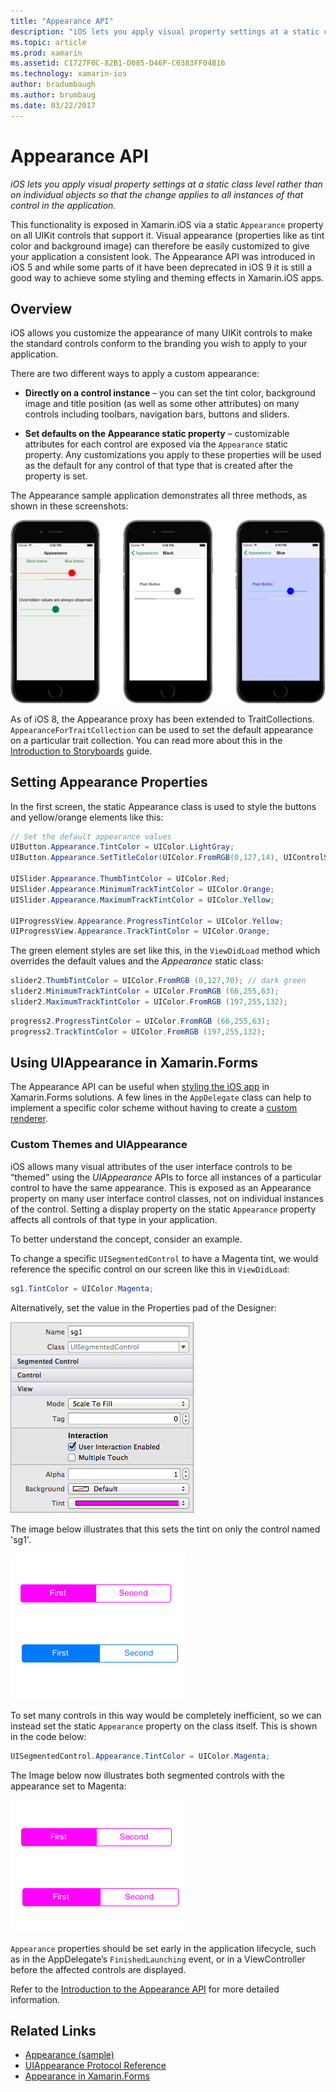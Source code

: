```yaml
---
title: "Appearance API"
description: "iOS lets you apply visual property settings at a static class level rather than on individual objects so that the change applies to all instances of that control in the application."
ms.topic: article
ms.prod: xamarin
ms.assetid: C1727F0C-82B1-D085-D46F-C6383FF04B16
ms.technology: xamarin-ios
author: bradumbaugh
ms.author: brumbaug
ms.date: 03/22/2017
---
```


# Appearance API

_iOS lets you apply visual property settings at a static class level rather than on individual objects so that the change applies to all instances of that control in the application._

This functionality is exposed in Xamarin.iOS via a static `Appearance` property
on all UIKit controls that support it. Visual appearance (properties like as
tint color and background image) can therefore be easily customized to give
your application a consistent look. The Appearance API was introduced in iOS 5
and while some parts of it have been deprecated in iOS 9 it is still a good
way to achieve some styling and theming effects in Xamarin.iOS apps.

## Overview

iOS allows you customize the appearance of many UIKit controls to make the
standard controls conform to the branding you wish to apply to your
application.

There are two different ways to apply a custom appearance:

- **Directly on a control instance** – you can set the tint
color, background image and title position (as well as some other attributes) on
many controls including toolbars, navigation bars, buttons and sliders.

- **Set defaults on the Appearance static property** –
customizable attributes for each control are exposed via the `Appearance` static
property. Any customizations you apply to these properties will be used as the
default for any control of that type that is created after the property is
set.

The Appearance sample application demonstrates all three methods, as shown in
these screenshots:

 [ ![](introduction-to-the-appearance-api-images/appearance01.png "The Appearance sample application demonstrates all three methods")](introduction-to-the-appearance-api-images/appearance01.png)

As of iOS 8, the Appearance proxy has been extended to TraitCollections.
 `AppearanceForTraitCollection` can be used to set the default appearance on a
 particular trait collection. You can read more about this in the
 [Introduction to Storyboards](~/ios/user-interface/storyboards/unified-storyboards.md) guide.


## Setting Appearance Properties

In the first screen, the static Appearance class is used to style the buttons
and yellow/orange elements like this:

```csharp
// Set the default appearance values
UIButton.Appearance.TintColor = UIColor.LightGray;
UIButton.Appearance.SetTitleColor(UIColor.FromRGB(0,127,14), UIControlState.Normal);

UISlider.Appearance.ThumbTintColor = UIColor.Red;
UISlider.Appearance.MinimumTrackTintColor = UIColor.Orange;
UISlider.Appearance.MaximumTrackTintColor = UIColor.Yellow;

UIProgressView.Appearance.ProgressTintColor = UIColor.Yellow;
UIProgressView.Appearance.TrackTintColor = UIColor.Orange;
```

The green element styles are set like this, in the `ViewDidLoad` method which overrides the default values and the *Appearance* static class:

```csharp
slider2.ThumbTintColor = UIColor.FromRGB (0,127,70); // dark green
slider2.MinimumTrackTintColor = UIColor.FromRGB (66,255,63);
slider2.MaximumTrackTintColor = UIColor.FromRGB (197,255,132);
```

```csharp
progress2.ProgressTintColor = UIColor.FromRGB (66,255,63);
progress2.TrackTintColor = UIColor.FromRGB (197,255,132);
```

## Using UIAppearance in Xamarin.Forms

The Appearance API can be useful when
[styling the iOS app](~/xamarin-forms/platform/ios/theme.md#uiappearance)
in Xamarin.Forms solutions. A few lines in the `AppDelegate` class can help
to implement a specific color scheme without having to create a
[custom renderer](~/xamarin-forms/app-fundamentals/custom-renderer/index.md).


### Custom Themes and UIAppearance

iOS allows many visual attributes of the user interface controls to be “themed” using the *UIAppearance* APIs to force 
all instances of a particular control to have the same appearance. This is exposed as an Appearance property on many user 
interface control classes, not on individual instances of the control. Setting a display property on the static 
`Appearance` property affects all controls of that type in your application.

To better understand the concept, consider an example.

To change a specific `UISegmentedControl` to have a Magenta tint, we 
would reference the specific control on our screen like this in `ViewDidLoad`:

```csharp
sg1.TintColor = UIColor.Magenta;
```

Alternatively, set the value in the Properties pad of the Designer: 

[ ![](introduction-to-the-appearance-api-images/propertiespadtint.png "Properties Pad Tint")](introduction-to-the-appearance-api-images/propertiespadtint.png)

The image below illustrates that this sets the tint on only the control named 'sg1'.

 [ ![](introduction-to-the-appearance-api-images/image53.png "Setting the individual control tint")](introduction-to-the-appearance-api-images/image53.png)

To set many controls in this way would be completely inefficient, so we can instead set the static `Appearance` property on 
the class itself. This is shown in the code below:

```csharp
UISegmentedControl.Appearance.TintColor = UIColor.Magenta;
```

The Image below now illustrates both segmented controls with the appearance set to Magenta:

 [ ![](introduction-to-the-appearance-api-images/image54.png "Setting the Appearance control tint")](introduction-to-the-appearance-api-images/image54.png)

`Appearance` properties should be set early in the application lifecycle, such as in the AppDelegate’s `FinishedLaunching` 
event, or in a ViewController before the affected controls are displayed.


Refer to the [Introduction to the Appearance API](~/ios/user-interface/ios-ui/introduction-to-the-appearance-api.md) for more detailed information.


## Related Links

- [Appearance (sample)](https://developer.xamarin.com/samples/monotouch/IntroToAppearance/)
- [UIAppearance Protocol Reference](https://developer.apple.com/library/ios/documentation/UIKit/Reference/UIAppearance_Protocol/)
- [Appearance in Xamarin.Forms](~/xamarin-forms/platform/ios/theme.md#uiappearance)
